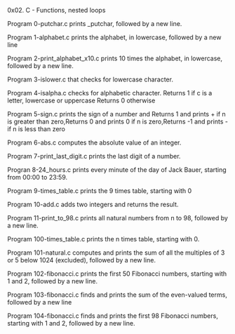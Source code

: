 0x02. C - Functions, nested loops

Program 0-putchar.c prints _putchar, followed by a new line.

Program 1-alphabet.c prints the alphabet, in lowercase, followed by a new line

Program 2-print_alphabet_x10.c  prints 10 times the alphabet, in lowercase, followed by a new line.

Program 3-islower.c that checks for lowercase character.

Program 4-isalpha.c checks for alphabetic character. Returns 1 if c is a letter, lowercase or uppercase Returns 0 otherwise

Program 5-sign.c prints the sign of a number and Returns 1 and prints + if n is greater than zero,Returns 0 and prints 0 if n is zero,Returns -1 and prints - if n is less than zero

Program 6-abs.c  computes the absolute value of an integer.

Program 7-print_last_digit.c prints the last digit of a number.

Progran 8-24_hours.c prints every minute of the day of Jack Bauer, starting from 00:00 to 23:59.

Program 9-times_table.c prints the 9 times table, starting with 0

Program 10-add.c adds two integers and returns the result.

Program 11-print_to_98.c prints all natural numbers from n to 98, followed by a new line.

Program 100-times_table.c  prints the n times table, starting with 0.

Program 101-natural.c  computes and prints the sum of all the multiples of 3 or 5 below 1024 (excluded), followed by a new line.

Program 102-fibonacci.c  prints the first 50 Fibonacci numbers, starting with 1 and 2, followed by a new line.


Program 103-fibonacci.c finds and prints the sum of the even-valued terms, followed by a new line


Program 104-fibonacci.c  finds and prints the first 98 Fibonacci numbers, starting with 1 and 2, followed by a new line.
